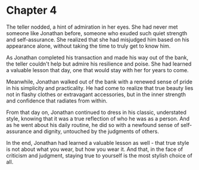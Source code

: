 # Chapter 4

The teller nodded, a hint of admiration in her eyes. She had never met someone like Jonathan before, someone who exuded such quiet strength and self-assurance. She realized that she had misjudged him based on his appearance alone, without taking the time to truly get to know him.

As Jonathan completed his transaction and made his way out of the bank, the teller couldn't help but admire his resilience and poise. She had learned a valuable lesson that day, one that would stay with her for years to come.

Meanwhile, Jonathan walked out of the bank with a renewed sense of pride in his simplicity and practicality. He had come to realize that true beauty lies not in flashy clothes or extravagant accessories, but in the inner strength and confidence that radiates from within.

From that day on, Jonathan continued to dress in his classic, understated style, knowing that it was a true reflection of who he was as a person. And as he went about his daily routine, he did so with a newfound sense of self-assurance and dignity, untouched by the judgments of others.

In the end, Jonathan had learned a valuable lesson as well - that true style is not about what you wear, but how you wear it. And that, in the face of criticism and judgment, staying true to yourself is the most stylish choice of all.